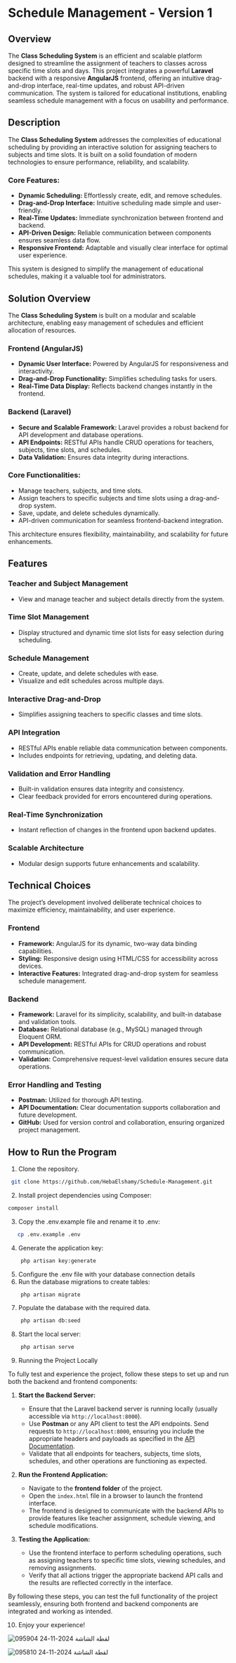 # Schedule Management - Version 1
## Overview

The **Class Scheduling System** is an efficient and scalable platform designed to streamline the assignment of teachers to classes across specific time slots and days. This project integrates a powerful **Laravel** backend with a responsive **AngularJS** frontend, offering an intuitive drag-and-drop interface, real-time updates, and robust API-driven communication. The system is tailored for educational institutions, enabling seamless schedule management with a focus on usability and performance.

## Description

The **Class Scheduling System** addresses the complexities of educational scheduling by providing an interactive solution for assigning teachers to subjects and time slots. It is built on a solid foundation of modern technologies to ensure performance, reliability, and scalability.

### Core Features:
- **Dynamic Scheduling:** Effortlessly create, edit, and remove schedules.
- **Drag-and-Drop Interface:** Intuitive scheduling made simple and user-friendly.
- **Real-Time Updates:** Immediate synchronization between frontend and backend.
- **API-Driven Design:** Reliable communication between components ensures seamless data flow.
- **Responsive Frontend:** Adaptable and visually clear interface for optimal user experience.

This system is designed to simplify the management of educational schedules, making it a valuable tool for administrators.

## Solution Overview

The **Class Scheduling System** is built on a modular and scalable architecture, enabling easy management of schedules and efficient allocation of resources.

### Frontend (AngularJS)
- **Dynamic User Interface:** Powered by AngularJS for responsiveness and interactivity.
- **Drag-and-Drop Functionality:** Simplifies scheduling tasks for users.
- **Real-Time Data Display:** Reflects backend changes instantly in the frontend.

### Backend (Laravel)
- **Secure and Scalable Framework:** Laravel provides a robust backend for API development and database operations.
- **API Endpoints:** RESTful APIs handle CRUD operations for teachers, subjects, time slots, and schedules.
- **Data Validation:** Ensures data integrity during interactions.

### Core Functionalities:
- Manage teachers, subjects, and time slots.
- Assign teachers to specific subjects and time slots using a drag-and-drop system.
- Save, update, and delete schedules dynamically.
- API-driven communication for seamless frontend-backend integration.

This architecture ensures flexibility, maintainability, and scalability for future enhancements.

## Features

### Teacher and Subject Management
- View and manage teacher and subject details directly from the system.

### Time Slot Management
- Display structured and dynamic time slot lists for easy selection during scheduling.

### Schedule Management
- Create, update, and delete schedules with ease.
- Visualize and edit schedules across multiple days.

### Interactive Drag-and-Drop
- Simplifies assigning teachers to specific classes and time slots.

### API Integration
- RESTful APIs enable reliable data communication between components.
- Includes endpoints for retrieving, updating, and deleting data.

### Validation and Error Handling
- Built-in validation ensures data integrity and consistency.
- Clear feedback provided for errors encountered during operations.

### Real-Time Synchronization
- Instant reflection of changes in the frontend upon backend updates.

### Scalable Architecture
- Modular design supports future enhancements and scalability.

## Technical Choices

The project’s development involved deliberate technical choices to maximize efficiency, maintainability, and user experience.

### Frontend
- **Framework:** AngularJS for its dynamic, two-way data binding capabilities.
- **Styling:** Responsive design using HTML/CSS for accessibility across devices.
- **Interactive Features:** Integrated drag-and-drop system for seamless schedule management.

### Backend
- **Framework:** Laravel for its simplicity, scalability, and built-in database and validation tools.
- **Database:** Relational database (e.g., MySQL) managed through Eloquent ORM.
- **API Development:** RESTful APIs for CRUD operations and robust communication.
- **Validation:** Comprehensive request-level validation ensures secure data operations.

### Error Handling and Testing
- **Postman:** Utilized for thorough API testing.
- **API Documentation:** Clear documentation supports collaboration and future development.
- **GitHub:** Used for version control and collaboration, ensuring organized project management.

## How to Run the Program

1. Clone the repository.
  ```bash
   git clone https://github.com/HebaElshamy/Schedule-Management.git

```
2.  Install project dependencies using Composer:
   ```bash
   composer install
```

3. Copy the .env.example file and rename it to .env:
 ```bash
    cp .env.example .env
```
4. Generate the application key:
```bash
    php artisan key:generate
```
5. Configure the .env file with your database connection details   
6. Run the database migrations to create tables:
```bash
    php artisan migrate
```
7. Populate the database with the required data.
```bash
    php artisan db:seed
```
8. Start the local server:
```bash
    php artisan serve
```
9. Running the Project Locally

To fully test and experience the project, follow these steps to set up and run both the backend and frontend components:

1. **Start the Backend Server:**  
   - Ensure that the Laravel backend server is running locally (usually accessible via `http://localhost:8000`).  
   - Use **Postman** or any API client to test the API endpoints. Send requests to `http://localhost:8000`, ensuring you include the appropriate headers and payloads as specified in the [API Documentation](https://documenter.getpostman.com/view/25951230/2sAYBUDCex).  
   - Validate that all endpoints for teachers, subjects, time slots, schedules, and other operations are functioning as expected.

2. **Run the Frontend Application:**  
   - Navigate to the **frontend folder** of the project.  
   - Open the `index.html` file in a browser to launch the frontend interface.  
   - The frontend is designed to communicate with the backend APIs to provide features like teacher assignment, schedule viewing, and schedule modifications.

3. **Testing the Application:**  
   - Use the frontend interface to perform scheduling operations, such as assigning teachers to specific time slots, viewing schedules, and removing assignments.  
   - Verify that all actions trigger the appropriate backend API calls and the results are reflected correctly in the interface.

By following these steps, you can test the full functionality of the project seamlessly, ensuring both frontend and backend components are integrated and working as intended.

10. Enjoy your experience!


 ![لقطة الشاشة 2024-11-24 095904](https://github.com/user-attachments/assets/857863fb-d21e-4aab-a38c-fc460cd6cf66)

 ![لقطة الشاشة 2024-11-24 095810](https://github.com/user-attachments/assets/4bd57793-d7e0-43c7-b993-4d40da5f8af1)




